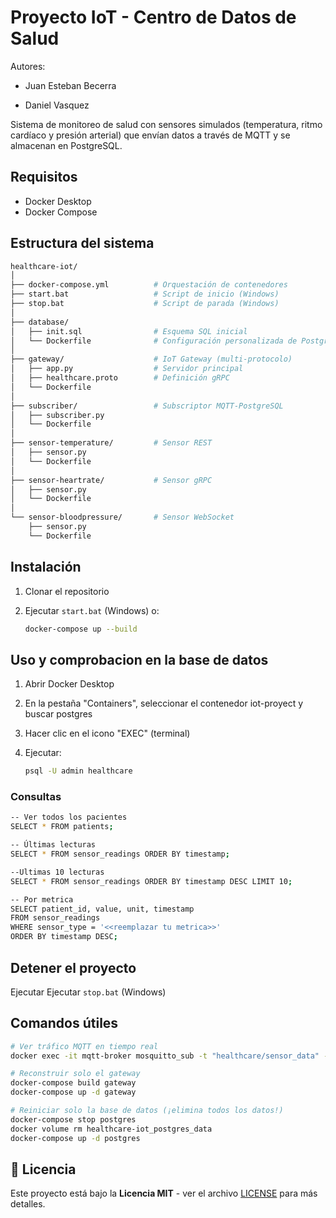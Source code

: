 # Proyecto IoT - Centro de Datos de Salud

Autores:

- Juan Esteban Becerra

- Daniel Vasquez

Sistema de monitoreo de salud con sensores simulados (temperatura, ritmo cardíaco y presión arterial) que envían datos a través de MQTT y se almacenan en PostgreSQL.

## Requisitos

- Docker Desktop
- Docker Compose

## Estructura del sistema

```bash
healthcare-iot/
│
├── docker-compose.yml          # Orquestación de contenedores
├── start.bat                   # Script de inicio (Windows)
├── stop.bat                    # Script de parada (Windows)
│
├── database/
│   ├── init.sql                # Esquema SQL inicial
│   └── Dockerfile              # Configuración personalizada de PostgreSQL
│
├── gateway/                    # IoT Gateway (multi-protocolo)
│   ├── app.py                  # Servidor principal
│   ├── healthcare.proto        # Definición gRPC
│   └── Dockerfile
│
├── subscriber/                 # Subscriptor MQTT-PostgreSQL
│   ├── subscriber.py
│   └── Dockerfile
│
├── sensor-temperature/         # Sensor REST
│   ├── sensor.py
│   └── Dockerfile
│
├── sensor-heartrate/           # Sensor gRPC
│   ├── sensor.py
│   └── Dockerfile
│
└── sensor-bloodpressure/       # Sensor WebSocket
    ├── sensor.py
    └── Dockerfile
```

## Instalación

1. Clonar el repositorio
2. Ejecutar `start.bat` (Windows) o:

   ```bash
   docker-compose up --build
   ```

## Uso y comprobacion en la base de datos

1. Abrir Docker Desktop
2. En la pestaña "Containers", seleccionar el contenedor iot-proyect y buscar postgres
3. Hacer clic en el icono "EXEC" (terminal)
4. Ejecutar:

   ```bash
   psql -U admin healthcare
   ```

### Consultas

```bash
-- Ver todos los pacientes
SELECT * FROM patients;

-- Últimas lecturas
SELECT * FROM sensor_readings ORDER BY timestamp;

--Ultimas 10 lecturas
SELECT * FROM sensor_readings ORDER BY timestamp DESC LIMIT 10;

-- Por metrica
SELECT patient_id, value, unit, timestamp
FROM sensor_readings
WHERE sensor_type = '<<reemplazar tu metrica>>'
ORDER BY timestamp DESC;
```

## Detener el proyecto

Ejecutar Ejecutar `stop.bat` (Windows)

## Comandos útiles

```bash
# Ver tráfico MQTT en tiempo real
docker exec -it mqtt-broker mosquitto_sub -t "healthcare/sensor_data" -v

# Reconstruir solo el gateway
docker-compose build gateway
docker-compose up -d gateway

# Reiniciar solo la base de datos (¡elimina todos los datos!)
docker-compose stop postgres
docker volume rm healthcare-iot_postgres_data
docker-compose up -d postgres
```

## 📜 Licencia

Este proyecto está bajo la **Licencia MIT** - ver el archivo [LICENSE](LICENSE) para más detalles.
